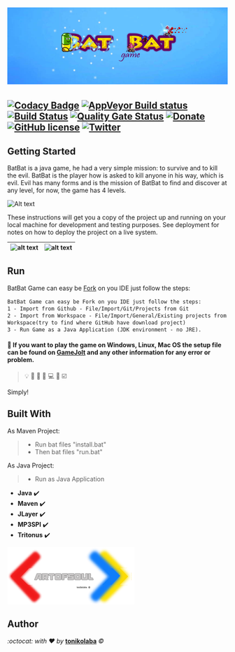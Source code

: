![Alt text](https://github.com/tonikolaba/download/blob/master/Windows/BatBat%20Game/BatBat.jpg)
===================

[![Codacy Badge](https://api.codacy.com/project/badge/Grade/e9e43be11a8a4ca68a9186507060147c)](https://www.codacy.com/app/tonikolaba/BatBat-Game?utm_source=github.com&utm_medium=referral&utm_content=tonikolaba/BatBat-Game&utm_campaign=badger)
[![AppVeyor Build status](https://ci.appveyor.com/api/projects/status/bj4gqn3gp3gu45sa?svg=true)](https://ci.appveyor.com/project/tonikolaba/batbat-game/ "AppVeyor Build status")
[![Build Status](https://travis-ci.org/tonikolaba/BatBat-Game.svg?branch=master)](https://travis-ci.org/tonikolaba/BatBat-Game)
[![Quality Gate Status](https://sonarcloud.io/api/project_badges/measure?project=al.artofsoul.batbatgame%3ABatBat-Game&metric=alert_status)](https://sonarcloud.io/dashboard?id=al.artofsoul.batbatgame%3ABatBat-Game)
[![Donate](https://img.shields.io/badge/Donate-PayPal-green.svg)](https://www.paypal.com/cgi-bin/webscr?cmd=_s-xclick&hosted_button_id=RHVZBCA4W9XD6&source=url)
[![GitHub license](https://img.shields.io/badge/license-MIT-blue.svg)](https://raw.githubusercontent.com/tonikolaba/BatBat-Game/master/License.md)
[![Twitter](https://img.shields.io/twitter/url/https/github.com/tonikolaba/BatBat-Game/.svg?style=social)](https://twitter.com/intent/tweet?text%23BatBat%20%23Game%20??%20??%20is%20a%20free%20and%20fun%20java%20game%2E%20Developer%20%40tonikolaba)
----------


## Getting Started

BatBat is a java game, he had a very simple mission: to survive and to kill the evil. BatBat is the player how is asked to kill anyone in his way, which is evil. Evil has many forms and is the mission of BatBat to find and discover at any level, for now, the game has 4 levels.

![Alt text](https://github.com/tonikolaba/BatBat-Game/blob/master/about/bg.gif)

These instructions will get you a copy of the project up and running on your local machine for development and testing purposes. See deployment for notes on how to deploy the project on a live system.

![alt text](https://github.com/tonikolaba/BatBat-Game/blob/master/about/1.gif) | ![alt text](https://github.com/tonikolaba/BatBat-Game/blob/master/about/6.gif)
------------ | -------------

## Run

BatBat Game can easy be [Fork](https://github.com/artofsoul/BatBat-Game#fork-destination-box) on you IDE just follow the steps:

```
BatBat Game can easy be Fork on you IDE just follow the steps:
1 - Import from Github - File/Import/Git/Projects from Git
2 - Import from Workspace - File/Import/General/Existing projects from Workspace(try to find where GitHub have download project)
3 - Run Game as a Java Application (JDK environment - no JRE).

```

#### :bookmark_tabs: **If you want to play the game on Windows, Linux, Mac OS the setup file can be found on [GameJolt](http://gamejolt.com/games/BatBat-Game/264212) and any other information for any error or problem.** 

> :bulb: :sparkler: :pencil: :book: :computer: :battery: :ballot_box_with_check:

Simply!
 
## Built With

As Maven Project:

>  - Run bat files "install.bat"
>  - Then bat files "run.bat"

As Java Project:

> - Run as Java Application

* **Java**  :heavy_check_mark:
* **Maven**  :heavy_check_mark:
* **JLayer**  :heavy_check_mark:
* **MP3SPI**  :heavy_check_mark:
* **Tritonus**  :heavy_check_mark:

![Alt text](https://github.com/tonikolaba/download/blob/master/info/artofsoullogoNewVOG.png)

## Author
 
*:octocat: with :heart: by* **[tonikolaba](https://github.com/tonikolaba)** *:copyright:* 



